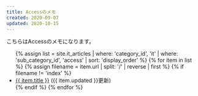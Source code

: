 ```yaml
---
title: Accessのメモ
created: 2020-09-07
updated: 2020-10-15
---
```

こちらはAccessのメモになります。

<ul>
    {% assign list = site.it_articles  | where: 'category_id', 'it'
                                       | where: 'sub_category_id', 'access'
                                       | sort: 'display_order' %}
    {% for item in list %}
        {% assign filename = item.url | split: '/' | reverse | first %}
        {% if filename != 'index' %}
            <li><a href="{{ item.url }}">{{ item.title }}</a> ({{ item.updated }}更新)</li>
        {% endif %}
    {% endfor %}
</ul>
